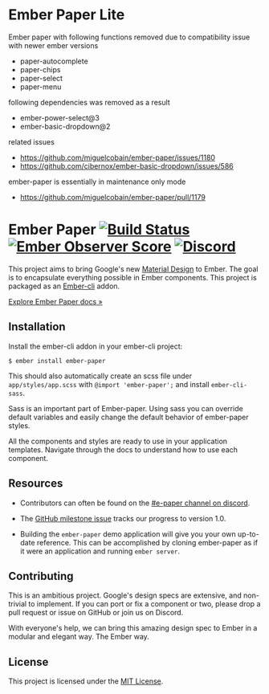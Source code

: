# Ember Paper Lite
Ember paper with following functions removed due to compatibility issue with newer ember versions
- paper-autocomplete
- paper-chips
- paper-select
- paper-menu

following dependencies was removed as a result
- ember-power-select@3
- ember-basic-dropdown@2

related issues
- https://github.com/miguelcobain/ember-paper/issues/1180
- https://github.com/cibernox/ember-basic-dropdown/issues/586

ember-paper is essentially in maintenance only mode
- https://github.com/miguelcobain/ember-paper/pull/1179

# Ember Paper [![Build Status](https://travis-ci.org/miguelcobain/ember-paper.svg)](https://travis-ci.org/miguelcobain/ember-paper) [![Ember Observer Score](http://emberobserver.com/badges/ember-paper.svg)](http://emberobserver.com/addons/ember-paper) [![Discord](https://img.shields.io/discord/480462759797063690.svg?logo=discord)](https://discord.gg/zT3asNS)

This project aims to bring Google's new [Material Design](https://www.google.com/design/spec/material-design/introduction.html) to Ember. The goal is to encapsulate everything possible in Ember components. This project is packaged as an [Ember-cli](http://www.ember-cli.com/) addon.

[Explore Ember Paper docs »](https://miguelcobain.github.io/ember-paper/)

## Installation

Install the ember-cli addon in your ember-cli project:

```
$ ember install ember-paper
```

This should also automatically create an scss file under `app/styles/app.scss` with `@import 'ember-paper';` and install `ember-cli-sass`.

Sass is an important part of Ember-paper. Using sass you can override default variables and easily change the default behavior of ember-paper styles.

All the components and styles are ready to use in your application templates.
Navigate through the docs to understand how to use each component.

## Resources

- Contributors can often be found on the [#e-paper channel on discord](https://discord.gg/zT3asNS).

- The [GitHub milestone issue](https://github.com/miguelcobain/ember-paper/issues/249) tracks our progress to version 1.0.

- Building the `ember-paper` demo application will give you your own up-to-date reference. This can be accomplished by cloning ember-paper as if it were an application and running `ember server`.

## Contributing

This is an ambitious project. Google's design specs are extensive, and non-trivial to implement. If you can port or fix a component or two, please drop a pull request or issue on GitHub or join us on Discord.

With everyone's help, we can bring this amazing design spec to Ember in a modular and elegant way. The Ember way.

## License

This project is licensed under the [MIT License](LICENSE.md).
